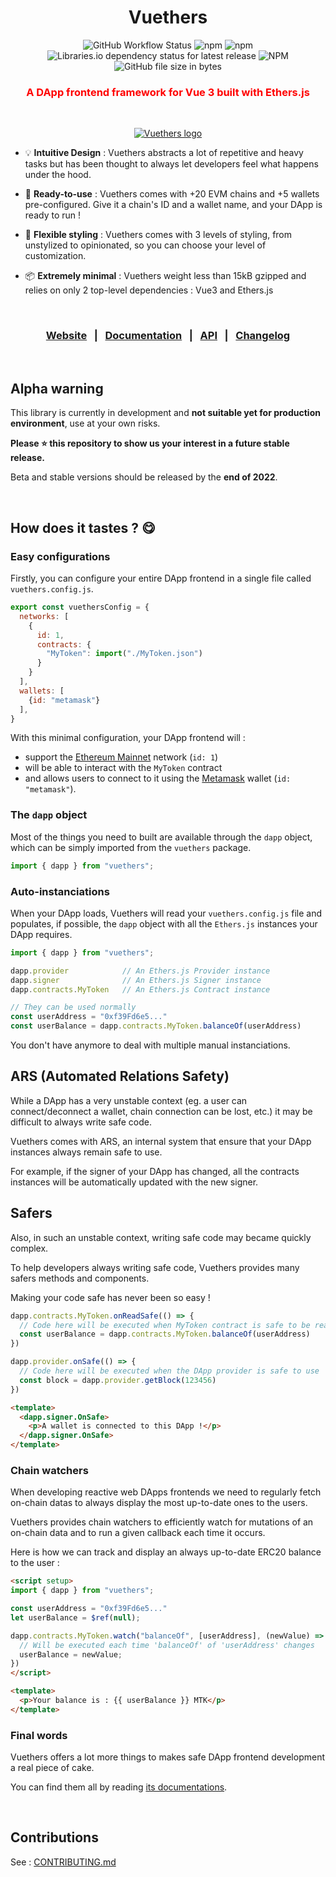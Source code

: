 **<h1 align="center">Vuethers</h1>**
<div align="center">
  <img alt="GitHub Workflow Status" src="https://img.shields.io/github/workflow/status/LilaRest/vuethers/Build,%20Commit%20&%20Publish%20Vuethers%20Packages?label=Build">
  <img alt="npm" src="https://img.shields.io/npm/v/vuethers?label=Version">
  <img alt="npm" src="https://img.shields.io/npm/dw/vuethers?color=%23bcf&label=Downloads">
  <img alt="Libraries.io dependency status for latest release" src="https://img.shields.io/librariesio/release/npm/vuethers?color=%23faf&label=Dependencies">
  <img alt="NPM" src="https://img.shields.io/npm/l/vuethers?color=def&label=License">
  <img alt="GitHub file size in bytes" src="https://img.shields.io/github/size/LilaRest/vuethers/dist/vuethers.min.js?label=Raw size">
</div>

<h3 align="center" style="color:red">A DApp frontend framework for Vue 3 built with Ethers.js</h2>

<br/>

<p align="center">
  <a href="https://vuethers.org/">
    <img src="https://static.vuethers.org/vuethers-logo.png" alt="Vuethers logo">
  </a>
</p>

- 💡 **Intuitive Design** : Vuethers abstracts a lot of repetitive and heavy tasks but has been thought to always let developers feel what happens under the hood.

- 🦥 **Ready-to-use** : Vuethers comes with +20 EVM chains and +5 wallets pre-configured. Give it a chain's ID and a wallet name, and your DApp is ready to run !

- 🖖 **Flexible styling** : Vuethers comes with 3 levels of styling, from unstylized to opinionated, so you can choose your level of customization.

- 📦 **Extremely minimal** : Vuethers weight less than 15kB gzipped and relies on only 2 top-level dependencies : Vue3 and Ethers.js

<br/>

<h3 align="center">
  <a href="https://vuethers.org/">Website</a>
  &nbsp;&nbsp;|&nbsp;&nbsp;
  <a href="https://vuethers.org/guide/welcome/introduction">Documentation</a>
  &nbsp;&nbsp;|&nbsp;&nbsp;
  <a href="https://vuethers.org/api/">API</a>
  &nbsp;&nbsp;|&nbsp;&nbsp;
  <a href="https://vuethers.org/changelog/">Changelog</a>
</h3>

<br/>

## Alpha warning
This library is currently in development and **not suitable yet for production environment**, use at your own risks.

**Please :star: this repository to show us your interest in a future stable release.**

Beta and stable versions should be released by the **end of 2022**.

<br/>

## How does it tastes ? :yum:

### Easy configurations
Firstly, you can configure your entire DApp frontend in a single file called `vuethers.config.js`.
```js
export const vuethersConfig = {
  networks: [
    {
      id: 1,
      contracts: {
        "MyToken": import("./MyToken.json")
      }
    }
  ],
  wallets: [
    {id: "metamask"}
  ],
}
```
With this minimal configuration, your DApp frontend will :
- support the [Ethereum Mainnet](https://ethereum.org/en/) network (`id: 1`)
- will be able to interact with the `MyToken` contract
- and allows users to connect to it using the [Metamask](https://metamask.io/) wallet (`id: "metamask"`).

### The `dapp` object
Most of the things you need to built are available through the `dapp` object, which can be simply imported from the `vuethers` package.
```js
import { dapp } from "vuethers";
```

### Auto-instanciations
When your DApp loads, Vuethers will read your `vuethers.config.js` file and populates, if possible, the `dapp` object with all the `Ethers.js` instances your DApp requires.
```js
import { dapp } from "vuethers";

dapp.provider            // An Ethers.js Provider instance
dapp.signer              // An Ethers.js Signer instance
dapp.contracts.MyToken   // An Ethers.js Contract instance

// They can be used normally
const userAddress = "0xf39Fd6e5..."
const userBalance = dapp.contracts.MyToken.balanceOf(userAddress)
```

You don't have anymore to deal with multiple manual instanciations.

## ARS (Automated Relations Safety)
While a DApp has a very unstable context (eg. a user can connect/deconnect a wallet, chain connection can be lost, etc.) it may be difficult to always write safe code.

Vuethers comes with ARS, an internal system that ensure that your DApp instances always remain safe to use.

For example, if the signer of your DApp has changed, all the contracts instances will be automatically updated with the new signer.

## Safers
Also, in such an unstable context, writing safe code may became quickly complex.

To help developers always writing safe code, Vuethers provides many safers methods and components.

Making your code safe has never been so easy !

```js
dapp.contracts.MyToken.onReadSafe(() => {
  // Code here will be executed when MyToken contract is safe to be read
  const userBalance = dapp.contracts.MyToken.balanceOf(userAddress)
})
```
```js
dapp.provider.onSafe(() => {
  // Code here will be executed when the DApp provider is safe to use
  const block = dapp.provider.getBlock(123456)
})
```
```html
<template>
  <dapp.signer.OnSafe>
    <p>A wallet is connected to this DApp !</p>
  </dapp.signer.OnSafe>
</template>
```

### Chain watchers
When developing reactive web DApps frontends we need to regularly fetch on-chain datas to always display the most up-to-date ones to the users.

Vuethers provides chain watchers to efficiently watch for mutations of an on-chain data and to run a given callback each time it occurs.

Here is how we can track and display an always up-to-date ERC20 balance to the user :
```html
<script setup>
import { dapp } from "vuethers";

const userAddress = "0xf39Fd6e5..."
let userBalance = $ref(null);

dapp.contracts.MyToken.watch("balanceOf", [userAddress], (newValue) => {
  // Will be executed each time 'balanceOf' of 'userAddress' changes
  userBalance = newValue;
})
</script>

<template>
  <p>Your balance is : {{ userBalance }} MTK</p>
</template>
```

### Final words
Vuethers offers a lot more things to makes safe DApp frontend development a real piece of cake.

You can find them all by reading [its documentations](https://vuethers.org/).

<br/>

## Contributions
See : [CONTRIBUTING.md](/CONTRIBUTING.md)
